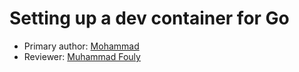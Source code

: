 # Setting up a dev container for Go

* Primary author: [Mohammad](https://github.com/meihab)
* Reviewer: [Muhammad Fouly](https://github.com/MuhammadDF)